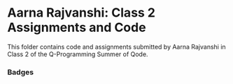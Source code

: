 # Aarna Rajvanshi: Class 2 Assignments and Code
This folder contains code and assignments submitted by Aarna Rajvanshi in Class 2 of the Q-Programming Summer of Qode.
### Badges